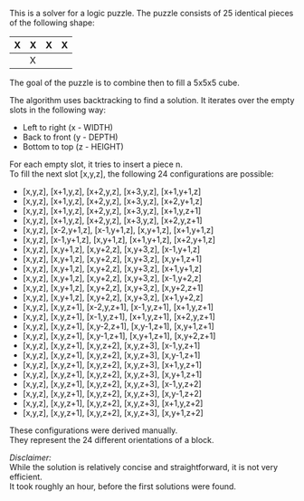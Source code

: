 This is a solver for a logic puzzle.
The puzzle consists of 25 identical pieces of the following shape:

| X   | X   | X   | X   |
|-----|-----|-----|-----|
|     | X   |     |     |

The goal of the puzzle is to combine then to fill a 5x5x5 cube.

The algorithm uses backtracking to find a solution.
It iterates over the empty slots in the following way:
 - Left to right (x - WIDTH)
 - Back to front (y - DEPTH)
 - Bottom to top (z - HEIGHT)

For each empty slot, it tries to insert a piece n. \
To fill the next slot [x,y,z], the following 24 configurations are possible:
 - [x,y,z], [x+1,y,z], [x+2,y,z], [x+3,y,z], [x+1,y+1,z]
 - [x,y,z], [x+1,y,z], [x+2,y,z], [x+3,y,z], [x+2,y+1,z]
 - [x,y,z], [x+1,y,z], [x+2,y,z], [x+3,y,z], [x+1,y,z+1]
 - [x,y,z], [x+1,y,z], [x+2,y,z], [x+3,y,z], [x+2,y,z+1]
 - [x,y,z], [x-2,y+1,z], [x-1,y+1,z], [x,y+1,z], [x+1,y+1,z]
 - [x,y,z], [x-1,y+1,z], [x,y+1,z], [x+1,y+1,z], [x+2,y+1,z]
 - [x,y,z], [x,y+1,z], [x,y+2,z], [x,y+3,z], [x-1,y+1,z]
 - [x,y,z], [x,y+1,z], [x,y+2,z], [x,y+3,z], [x,y+1,z+1]
 - [x,y,z], [x,y+1,z], [x,y+2,z], [x,y+3,z], [x+1,y+1,z]
 - [x,y,z], [x,y+1,z], [x,y+2,z], [x,y+3,z], [x-1,y+2,z]
 - [x,y,z], [x,y+1,z], [x,y+2,z], [x,y+3,z], [x,y+2,z+1]
 - [x,y,z], [x,y+1,z], [x,y+2,z], [x,y+3,z], [x+1,y+2,z]
 - [x,y,z], [x,y,z+1], [x-2,y,z+1], [x-1,y,z+1], [x+1,y,z+1]
 - [x,y,z], [x,y,z+1], [x-1,y,z+1], [x+1,y,z+1], [x+2,y,z+1]
 - [x,y,z], [x,y,z+1], [x,y-2,z+1], [x,y-1,z+1], [x,y+1,z+1]
 - [x,y,z], [x,y,z+1], [x,y-1,z+1], [x,y+1,z+1], [x,y+2,z+1]
 - [x,y,z], [x,y,z+1], [x,y,z+2], [x,y,z+3], [x-1,y,z+1]
 - [x,y,z], [x,y,z+1], [x,y,z+2], [x,y,z+3], [x,y-1,z+1]
 - [x,y,z], [x,y,z+1], [x,y,z+2], [x,y,z+3], [x+1,y,z+1]
 - [x,y,z], [x,y,z+1], [x,y,z+2], [x,y,z+3], [x,y+1,z+1]
 - [x,y,z], [x,y,z+1], [x,y,z+2], [x,y,z+3], [x-1,y,z+2]
 - [x,y,z], [x,y,z+1], [x,y,z+2], [x,y,z+3], [x,y-1,z+2]
 - [x,y,z], [x,y,z+1], [x,y,z+2], [x,y,z+3], [x+1,y,z+2]
 - [x,y,z], [x,y,z+1], [x,y,z+2], [x,y,z+3], [x,y+1,z+2]

These configurations were derived manually. \
They represent the 24 different orientations of a block.

_Disclaimer:_ \
While the solution is relatively concise and straightforward, it is not very efficient. \
It took roughly an hour, before the first solutions were found.
